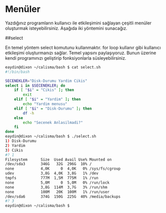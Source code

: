 # Menüler

Yazdığınız programların kullanıcı ile etkileşimini sağlayan çeşitli menüler oluşturmak isteyebilirsiniz. Aşağıda iki yöntemini sunacağız.

##select

En temel yöntem select komutunu kullanmaktır. for loop kullanır gibi kullanıcı etkileşimi oluşturmanızı sağlar. Temel yapsını paylaşıyoruz. Bunun üzerine kendi programınızı geliştirip fonksiyonlarla süsleyebilirsiniz.


```bash
eaydin@dixon ~/calisma/bash $ cat select.sh 
#!/bin/bash

SECENEKLER="Disk-Durumu Yardim Cikis"
select i in $SECENEKLER; do
    if [ "$i" = "Cikis" ]; then
        exit
    elif [ "$i" = "Yardim" ]; then
        echo "Yardim menusu"
    elif [ "$i" = "Disk-Durumu" ]; then
        df -h
    else
        echo "Secenek Anlasilmadi?"
    fi
done
eaydin@dixon ~/calisma/bash $ ./select.sh 
1) Disk-Durumu
2) Yardim
3) Cikis
#? 1
Filesystem      Size  Used Avail Use% Mounted on
/dev/sda3       346G   32G  296G  10% /
none            4,0K     0  4,0K   0% /sys/fs/cgroup
udev            3,8G  4,0K  3,8G   1% /dev
tmpfs           777M  1,5M  775M   1% /run
none            5,0M     0  5,0M   0% /run/lock
none            3,8G  114M  3,7G   3% /run/shm
none            100M   20K  100M   1% /run/user
/dev/sda6       374G  150G  225G  40% /media/backups
#? 3
eaydin@dixon ~/calisma/bash $
```